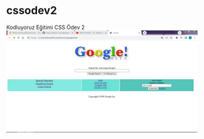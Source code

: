 # cssodev2
Kodluyoruz Eğitimi CSS Ödev 2
![googleprojem](https://github.com/busraagirbas/cssodev2/blob/main/google1998projem.jpg?raw=true)
